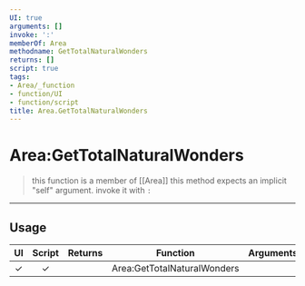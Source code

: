 ```yaml
---
UI: true
arguments: []
invoke: ':'
memberOf: Area
methodname: GetTotalNaturalWonders
returns: []
script: true
tags:
- Area/_function
- function/UI
- function/script
title: Area.GetTotalNaturalWonders
---
```

# Area:GetTotalNaturalWonders
> this function is a member of [[Area]]
> this method expects an implicit "self" argument. invoke it with `:`
-----
## Usage
|  UI | Script | Returns | Function | Arguments |
|:---:|:------:|-------:|:--------:|:---------|
|✓|✓||Area:GetTotalNaturalWonders||
